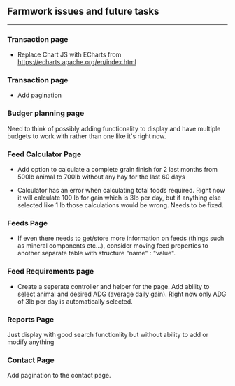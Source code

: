 ## Farmwork issues and future tasks

---

### Transaction page
 
 - Replace Chart JS with ECharts from https://echarts.apache.org/en/index.html
 

### Transaction page

- Add pagination


### Budger planning page

Need to think of possibly adding functionality to display and have multiple budgets to work with
rather than one like it's right now.


### Feed Calculator Page

- Add option to calculate a complete grain finish for 2 last months from 500lb animal to 700lb without 
    any hay for the last 60 days

- Calculator has an error when calculating total foods required. Right now it will calculate 100 lb for gain which is 3lb per day, but if anything else selected like 1 lb those calculations
    would be wrong. Needs to be fixed.


### Feeds Page

- If even there needs to get/store more information on feeds (things such as mineral components etc...), consider moving feed properties to another
    separate table with structure "name" : "value".

### Feed Requirements page
- Create a seperate controller and helper for the page. Add ability to select animal and desired ADG (average daily gain). Right now only ADG of 3lb per day is automatically selected.



### Reports Page 

Just display with good search functionlity but without ability to add or modify anything


### Contact Page 

Add pagination to the contact page. 